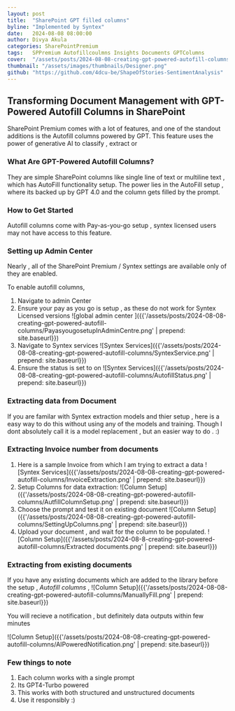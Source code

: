 ```yaml
---
layout: post
title:  "SharePoint GPT filled columns"
byline: "Implemented by Syntex"
date:   2024-08-08 08:00:00
author: Divya Akula
categories: SharePointPremium
tags:	SPPremium Autofillcoulmns Insights Documents GPTColumns
cover:  "/assets/posts/2024-08-08-creating-gpt-powered-autofill-columns/Autofillbanner.jpeg"
thumbnail: "/assets/images/thumbnails/Designer.png"
github: "https://github.com/4dcu-be/ShapeOfStories-SentimentAnalysis"
---
```



## Transforming Document Management with GPT-Powered Autofill Columns in SharePoint

SharePoint Premium comes with a lot of features, and one of the standout additions is the Autofill columns powered by GPT. This  feature uses the power of generative AI to classify , extract or

### What Are GPT-Powered Autofill Columns?

They are simple SharePoint columns like single line of text or multiline text , which has AutoFill functionality setup. The power lies in the AutoFill setup , where its backed up by GPT 4.0 and the column gets filled by the prompt.

### How to Get Started

Autofill columns come with Pay-as-you-go setup , syntex licensed users may not have access to this feature.

### Setting up Admin Center

Nearly , all of the SharePoint Premium / Syntex settings are available only of they are enabled.

To enable autofill columns, 

1. Navigate to  admin Center
2. Ensure your pay as you go is setup , as these do not work for Syntex Licensed versions
    ![global admin center ]({{'/assets/posts/2024-08-08-creating-gpt-powered-autofill-columns/PayasyougosetupInAdminCentre.png' | prepend: site.baseurl}})
3. Navigate to Syntex services
 ![Syntex Services]({{'/assets/posts/2024-08-08-creating-gpt-powered-autofill-columns/SyntexService.png' | prepend: site.baseurl}})
4. Ensure the status is set to on
![Syntex Services]({{'/assets/posts/2024-08-08-creating-gpt-powered-autofill-columns/AutofillStatus.png' | prepend: site.baseurl}})

### Extracting data from Document

If you are familar with Syntex extraction models and thier setup , here is a easy way to do this without using any of the models and training. Though I dont absolutely call it is a model replacement , but an easier way to do  . :)

### Extracting Invoice number from documents

1. Here is a sample Invoice from which I am trying to extract a data
  ![Syntex Services]({{'/assets/posts/2024-08-08-creating-gpt-powered-autofill-columns/InvoiceExtraction.png' | prepend: site.baseurl}})
2. Setup Columns for data extraction:
   ![Column Setup]({{'/assets/posts/2024-08-08-creating-gpt-powered-autofill-columns/AutfillColumnSetup.png' | prepend: site.baseurl}})
3. Choose the prompt and test it on existing document
   ![Column Setup]({{'/assets/posts/2024-08-08-creating-gpt-powered-autofill-columns/SettingUpColumns.png' | prepend: site.baseurl}})
4. Upload your document , and wait for the column to be populated.
   ![Column Setup]({{'/assets/posts/2024-08-8-creating-gpt-powered-autofill-columns/Extracted documents.png' | prepend: site.baseurl}})

### Extracting from existing documents

If you have any existing documents which are added to the library before the setup , *Autofill columns* , 
![Column Setup]({{'/assets/posts/2024-08-08-creating-gpt-powered-autofill-columns/ManuallyFill.png' | prepend: site.baseurl}})

You will recieve a notification , but definitely data outputs within few minutes

![Column Setup]({{'/assets/posts/2024-08-08-creating-gpt-powered-autofill-columns/AIPoweredNotification.png' | prepend: site.baseurl}})

### Few things to note

1. Each column works with a single prompt
2. Its GPT4-Turbo powered 
3. This works with both structured and unstructured documents
4. Use it responsibly :)
